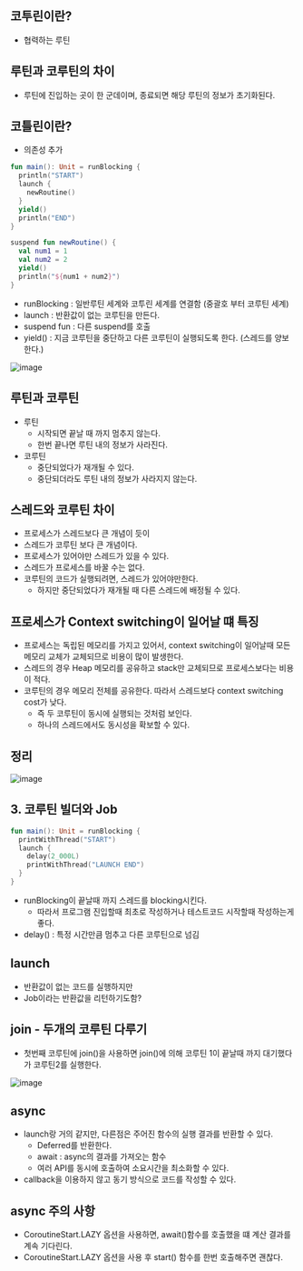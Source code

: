 ## 코투린이란?
+ 협력하는 루틴

## 루틴과 코루틴의 차이
+ 루틴에 진입하는 곳이 한 군데이며, 종료되면 해당 루틴의 정보가 초기화된다.

## 코틀린이란?
+ 의존성 추가

```kotlin
fun main(): Unit = runBlocking {
  println("START")
  launch {
    newRoutine()
  }
  yield()
  println("END")
}

suspend fun newRoutine() {
  val num1 = 1
  val num2 = 2
  yield()
  println("${num1 + num2}")
}
```

+ runBlocking : 일반루틴 세계와 코투린 세계를 연결함 (중괄호 부터 코루틴 세계)
+ launch : 반환값이 없는 코루틴을 만든다.
+ suspend fun : 다른 suspend를 호출
+ yield() : 지금 코루틴을 중단하고 다른 코루틴이 실행되도록 한다. (스레드를 양보한다.)

![image](https://github.com/HyangKeunChoi/TIL-Today-I-Learned-/assets/49984996/f1d02a1e-3f20-4c5d-878a-d3b5f2f6dcd7)

## 루틴과 코루틴
+ 루틴
  - 시작되면 끝날 때 까지 멈추지 않는다.
  - 한번 끝나면 루틴 내의 정보가 사라진다.
+ 코루틴
  - 중단되었다가 재개될 수 있다.
  - 중단되더라도 루틴 내의 정보가 사라지지 않는다.

## 스레드와 코루틴 차이
+ 프로세스가 스레드보다 큰 개념이 듯이
+ 스레드가 코루틴 보다 큰 개념이다.
+ 프로세스가 있어야만 스레드가 있을 수 있다.
+ 스레드가 프로세스를 바꿀 수는 없다.
+ 코루틴의 코드가 실행되려면, 스레드가 있어야만한다.
  - 하지만 중단되었다가 재개될 때 다른 스레드에 배정될 수 있다.

## 프로세스가 Context switching이 일어날 떄 특징
+ 프로세스는 독립된 메모리를 가지고 있어서, context switching이 일어날때 모든 메모리 교체가 교체되므로 비용이 많이 발생한다.
+ 스레드의 경우 Heap 메모리를 공유하고 stack만 교체되므로 프로세스보다는 비용이 적다.
+ 코루틴의 경우 메모리 전체를 공유한다. 따라서 스레드보다 context switching cost가 낮다.
  - 즉 두 코루틴이 동시에 실행되는 것처럼 보인다.
  - 하나의 스레드에서도 동시성을 확보할 수 있다.

## 정리

![image](https://github.com/HyangKeunChoi/TIL-Today-I-Learned-/assets/49984996/2ecbaa02-ac75-4efe-8a56-d31f06b762c3)

## 3. 코루틴 빌더와 Job

```kotlin
fun main(): Unit = runBlocking {
  printWithThread("START")
  launch {
    delay(2_000L)
    printWithThread("LAUNCH END")
  }
}
```
+ runBlocking이 끝날때 까지 스레드를 blocking시킨다.
  - 따라서 프로그램 진입할때 최초로 작성하거나 테스트코드 시작할때 작성하는게 좋다.
+ delay() : 특정 시간만큼 멈추고 다른 코루틴으로 넘김

## launch
+ 반환값이 없는 코드를 실행하지만
+ Job이라는 반환값을 리턴하기도함?

## join - 두개의 코루틴 다루기
+ 첫번째 코루틴에 join()을 사용하면 join()에 의해 코루틴 1이 끝날때 까지 대기했다가 코루틴2를 실행한다.

![image](https://github.com/HyangKeunChoi/TIL-Today-I-Learned-/assets/49984996/cc193cd5-0cf9-4a07-b401-a62ce6ab534d)

## async
+ launch랑 거의 같지만, 다른점은 주어진 함수의 실행 결과를 반환할 수 있다.
  - Deferred를 반환한다.
  - await : async의 결과를 가져오는 함수
  - 여러 API를 동시에 호출하여 소요시간을 최소화할 수 있다.
+ callback을 이용하지 않고 동기 방식으로 코드를 작성할 수 있다.

## async 주의 사항
+ CoroutineStart.LAZY 옵션을 사용하면, await()함수를 호출했을 떄 계산 결과를 계속 기다린다.
+ CoroutineStart.LAZY 옵션을 사용 후 start() 함수를 한번 호출해주면 괜찮다.

